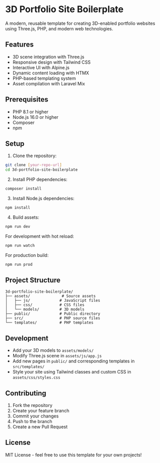 # 3D Portfolio Site Boilerplate

A modern, reusable template for creating 3D-enabled portfolio websites using Three.js, PHP, and modern web technologies.

## Features

- 3D scene integration with Three.js
- Responsive design with Tailwind CSS
- Interactive UI with Alpine.js
- Dynamic content loading with HTMX
- PHP-based templating system
- Asset compilation with Laravel Mix

## Prerequisites

- PHP 8.1 or higher
- Node.js 16.0 or higher
- Composer
- npm

## Setup

1. Clone the repository:
```bash
git clone [your-repo-url]
cd 3d-portfolio-site-boilerplate
```

2. Install PHP dependencies:
```bash
composer install
```

3. Install Node.js dependencies:
```bash
npm install
```

4. Build assets:
```bash
npm run dev
```

For development with hot reload:
```bash
npm run watch
```

For production build:
```bash
npm run prod
```

## Project Structure

```
3d-portfolio-site-boilerplate/
├── assets/              # Source assets
│   ├── js/             # JavaScript files
│   ├── css/            # CSS files
│   └── models/         # 3D models
├── public/             # Public directory
├── src/                # PHP source files
└── templates/          # PHP templates
```

## Development

- Add your 3D models to `assets/models/`
- Modify Three.js scene in `assets/js/app.js`
- Add new pages in `public/` and corresponding templates in `src/templates/`
- Style your site using Tailwind classes and custom CSS in `assets/css/styles.css`

## Contributing

1. Fork the repository
2. Create your feature branch
3. Commit your changes
4. Push to the branch
5. Create a new Pull Request

## License

MIT License - feel free to use this template for your own projects! 